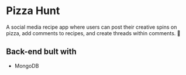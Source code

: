 # Pizza  Hunt 

A social media recipe app where users can post their creative spins on pizza, add comments to recipes, and create threads within comments. 🍕

## Back-end bult with 
* MongoDB
 
